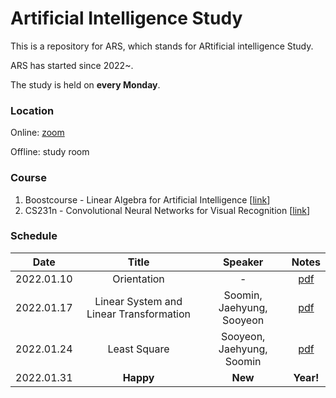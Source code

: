 # Artificial Intelligence Study

This is a repository for ARS, which stands for ARtificial intelligence Study.

ARS has started since 2022~.

The study is held on **every Monday**.

### Location

Online: [zoom](https://snu-ac-kr.zoom.us/j/2492968239?pwd=akZPV2t6YnpBQndaZG5SZ1RTUzNQUT09)

Offline: study room

### Course

1. Boostcourse - Linear Algebra for Artificial Intelligence [[link](https://www.boostcourse.org/ai251/joinLectures/195088)]
2. CS231n - Convolutional Neural Networks for Visual Recognition [[link](https://www.youtube.com/playlist?list=PL3FW7Lu3i5JvHM8ljYj-zLfQRF3EO8sYv)]

### Schedule

|    Date    |    Title    | Speaker |                            Notes                             |
| :--------: | :---------: | :-----: | :----------------------------------------------------------: |
| 2022.01.10 | Orientation |    -    | [pdf](https://github.com/syshim77/ARS/tree/master/Boostcourse/0_Orientation) |
| 2022.01.17 | Linear System and Linear Transformation |    Soomin, Jaehyung, Sooyeon    | [pdf](https://github.com/syshim77/ARS/tree/master/Boostcourse/1_Linear) |
| 2022.01.24 | Least Square |    Sooyeon, Jaehyung, Soomin    | [pdf](https://github.com/syshim77/ARS/tree/master/Boostcourse/2_LeastSquare) |
| 2022.01.31 | **Happy** |    **New**    | **Year!** |
